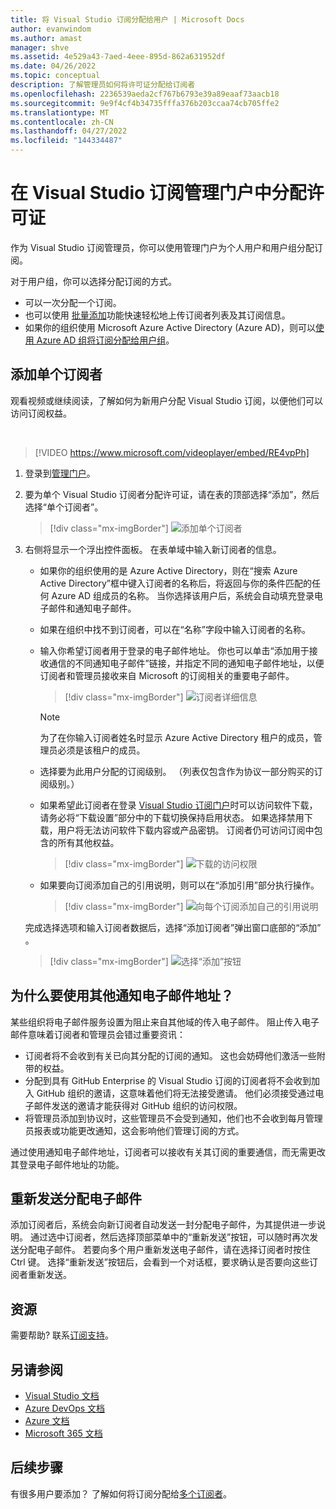 ```yaml
---
title: 将 Visual Studio 订阅分配给用户 | Microsoft Docs
author: evanwindom
ms.author: amast
manager: shve
ms.assetid: 4e529a43-7aed-4eee-895d-862a631952df
ms.date: 04/26/2022
ms.topic: conceptual
description: 了解管理员如何将许可证分配给订阅者
ms.openlocfilehash: 2236539aeda2cf767b6793e39a89eaaf73aacb18
ms.sourcegitcommit: 9e9f4cf4b34735fffa376b203ccaa74cb705ffe2
ms.translationtype: MT
ms.contentlocale: zh-CN
ms.lasthandoff: 04/27/2022
ms.locfileid: "144334487"
---
```

# <a name="assign-licenses-in-the-visual-studio-subscriptions-administration-portal"></a>在 Visual Studio 订阅管理门户中分配许可证
作为 Visual Studio 订阅管理员，你可以使用管理门户为个人用户和用户组分配订阅。

对于用户组，你可以选择分配订阅的方式。  
+ 可以一次分配一个订阅。
+ 也可以使用 [批量添加](assign-license-bulk.md)功能快速轻松地上传订阅者列表及其订阅信息。
+ 如果你的组织使用 Microsoft Azure Active Directory (Azure AD)，则可以[使用 Azure AD 组将订阅分配给用户组](./assign-license-bulk.md#use-azure-active-directory-groups-to-assign-subscriptions)。  


## <a name="add-a-single-subscriber"></a>添加单个订阅者
观看视频或继续阅读，了解如何为新用户分配 Visual Studio 订阅，以便他们可以访问订阅权益。

<br>

> [!VIDEO https://www.microsoft.com/videoplayer/embed/RE4vpPh]


1. 登录到[管理门户](https://manage.visualstudio.com)。
2. 要为单个 Visual Studio 订阅者分配许可证，请在表的顶部选择“添加”，然后选择“单个订阅者”。
   > [!div class="mx-imgBorder"]
   > ![添加单个订阅者](_img/assign-license-add/add-subscriber-individual.png "选择“添加”，然后选择要分配单个订阅的单个订阅者。")
3. 右侧将显示一个浮出控件面板。  在表单域中输入新订阅者的信息。 
   + 如果你的组织使用的是 Azure Active Directory，则在“搜索 Azure Active Directory”框中键入订阅者的名称后，将返回与你的条件匹配的任何 Azure AD 组成员的名称。  当你选择该用户后，系统会自动填充登录电子邮件和通知电子邮件。  
   + 如果在组织中找不到订阅者，可以在“名称”字段中输入订阅者的名称。  
   + 输入你希望订阅者用于登录的电子邮件地址。  你也可以单击“添加用于接收通信的不同通知电子邮件”链接，并指定不同的通知电子邮件地址，以便订阅者和管理员接收来自 Microsoft 的订阅相关的重要电子邮件。
      > [!div class="mx-imgBorder"]
      > ![订阅者详细信息](_img/assign-license-add/subscriber-details.png "输入订阅者名称和其他详细信息，或从租户成员中进行选择。")

      > [!NOTE]
      > 为了在你输入订阅者姓名时显示 Azure Active Directory 租户的成员，管理员必须是该租户的成员。 
   + 选择要为此用户分配的订阅级别。  （列表仅包含作为协议一部分购买的订阅级别。）  
   + 如果希望此订阅者在登录 [Visual Studio 订阅门户](https://my.visualstudio.com?wt.mc_id=o~msft~docs)时可以访问软件下载，请务必将“下载设置”部分中的下载切换保持启用状态。 如果选择禁用下载，用户将无法访问软件下载内容或产品密钥。  订阅者仍可访问订阅中包含的所有其他权益。
     > [!div class="mx-imgBorder"]
     > ![下载的访问权限](media/access-to-downloads.png "选择“允许”，为订阅者提供对软件下载的访问权限。")

   + 如果要向订阅添加自己的引用说明，则可以在“添加引用”部分执行操作。
      > [!div class="mx-imgBorder"]
      > ![向每个订阅添加自己的引用说明](media/add-subscriber-reference-notes.png "使用“引用”字段记录有关此订阅的任何注释。")

    完成选择选项和输入订阅者数据后，选择“添加订阅者”弹出窗口底部的“添加” 。
      > [!div class="mx-imgBorder"]
      > ![选择“添加”按钮](media/add-button.png "选择“添加”以保存信息并将订阅分配给订阅者。")

## <a name="why-use-a-different-notification-email-address"></a>为什么要使用其他通知电子邮件地址？
某些组织将电子邮件服务设置为阻止来自其他域的传入电子邮件。  阻止传入电子邮件意味着订阅者和管理员会错过重要资讯：
  + 订阅者将不会收到有关已向其分配的订阅的通知。  这也会妨碍他们激活一些附带的权益。  
  + 分配到具有 GitHub Enterprise 的 Visual Studio 订阅的订阅者将不会收到加入 GitHub 组织的邀请，这意味着他们将无法接受邀请。 他们必须接受通过电子邮件发送的邀请才能获得对 GitHub 组织的访问权限。 
  + 将管理员添加到协议时，这些管理员不会受到通知，他们也不会收到每月管理员报表或功能更改通知，这会影响他们管理订阅的方式。

通过使用通知电子邮件地址，订阅者可以接收有关其订阅的重要通信，而无需更改其登录电子邮件地址的功能。  

## <a name="resend-assignment-emails"></a>重新发送分配电子邮件
添加订阅者后，系统会向新订阅者自动发送一封分配电子邮件，为其提供进一步说明。 通过选中订阅者，然后选择顶部菜单中的“重新发送”按钮，可以随时再次发送分配电子邮件。  若要向多个用户重新发送电子邮件，请在选择订阅者时按住 Ctrl 键。  选择“重新发送”按钮后，会看到一个对话框，要求确认是否要向这些订阅者重新发送。  


## <a name="resources"></a>资源
需要帮助?  联系[订阅支持](https://aka.ms/vsadminhelp)。

## <a name="see-also"></a>另请参阅
+ [Visual Studio 文档](/visualstudio/)
+ [Azure DevOps 文档](/azure/devops/)
+ [Azure 文档](/azure/)
+ [Microsoft 365 文档](/microsoft-365/)

## <a name="next-steps"></a>后续步骤
有很多用户要添加？  了解如何将订阅分配给[多个订阅者](assign-license-bulk.md)。
